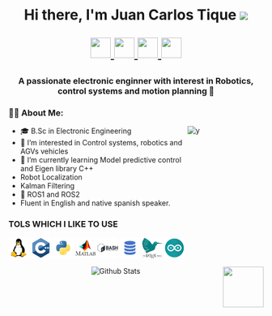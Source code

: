 
<h1 align="center">Hi there, I'm Juan Carlos Tique <img src="https://media.giphy.com/media/hvRJCLFzcasrR4ia7z/giphy.gif" width="25px">

<p align="center">  
  <a href="https://www.linkedin.com/in/juan-carlos-tique-rangel-bb29a812a">
    <img height="40" width="40" alt="" src="https://cdn-icons-png.flaticon.com/128/3536/3536505.png" alt="LinkedIn Badge"/>
  </a>
  <a href="https://github.com/JuanCarlos-TiqueRangel">
    <img height="40" width="40" alt="" src="https://cdn-icons-png.flaticon.com/512/3291/3291695.png" alt="twitter Badge"/>
  </a>
  <a href="http://juancarlostique.pythonanywhere.com/">
    <img height="40" width="40" alt="" src="https://cdn-icons-png.flaticon.com/512/300/300221.png" alt="web-page Badge"/>
  </a>
  <a href="your-Gmail-URL">
    <img height="40" width="40" alt="" src="https://cdn-icons-png.flaticon.com/512/5968/5968534.png" alt="Gmail"/>
  </a>
</p>
</h1>

<h3 align="center"> A passionate electronic enginner with interest in Robotics, control systems and motion planning 🚀 </h3>

### :man_technologist: About Me:

<img align="right" height="150" width="150" alt="y" src = "https://cdn-icons-png.flaticon.com/128/947/947680.png" />

- 🎓 B.Sc in Electronic Engineering
- 👀 I’m interested in Control systems, robotics and AGVs vehicles
- 🌱 I’m currently learning Model predictive control and Eigen library C++
- Robot Localization
- Kalman Filtering
- 🦾 ROS1 and ROS2
- Fluent in English and native spanish speaker.

### TOLS WHICH I LIKE TO USE
<code><img height="40" src="https://raw.githubusercontent.com/github/explore/180320cffc25f4ed1bbdfd33d4db3a66eeeeb358/topics/linux/linux.png"></code>
<code><img height="40" src="https://raw.githubusercontent.com/github/explore/180320cffc25f4ed1bbdfd33d4db3a66eeeeb358/topics/cpp/cpp.png"></code> 
<code><img height="40" src="https://raw.githubusercontent.com/github/explore/180320cffc25f4ed1bbdfd33d4db3a66eeeeb358/topics/python/python.png"></code>
<code><img height="40" src="https://raw.githubusercontent.com/github/explore/180320cffc25f4ed1bbdfd33d4db3a66eeeeb358/topics/matlab/matlab.png"></code>
<code><img height="40" src="https://raw.githubusercontent.com/github/explore/180320cffc25f4ed1bbdfd33d4db3a66eeeeb358/topics/bash/bash.png"></code>
<code><img height="40" src="https://raw.githubusercontent.com/github/explore/180320cffc25f4ed1bbdfd33d4db3a66eeeeb358/topics/sql/sql.png"></code>
<code><img height="40" src="https://raw.githubusercontent.com/github/explore/180320cffc25f4ed1bbdfd33d4db3a66eeeeb358/topics/latex/latex.png"></code>
<code><img height="40" src="https://raw.githubusercontent.com/github/explore/180320cffc25f4ed1bbdfd33d4db3a66eeeeb358/topics/arduino/arduino.png"></code>

[comment]: <> (💞️ I’m looking to collaborate on ...)

<img align="right" height="80" width="80" alt="" src = "https://media.giphy.com/media/26n7b7PjSOZJwVCmY/giphy.gif" />

<p align="center">
        <img src="https://raw.githubusercontent.com/mayhemantt/mayhemantt/Update/svg/Bottom.svg" alt="Github Stats" />
</p>

<!--<img align="right" src = "https://media.giphy.com/media/26n7b7PjSOZJwVCmY/giphy.gif" />

<!--![pc_gif](https://media.giphy.com/media/dxn6fRlTIShoeBr69N/giphy.gif)

<!--![pc_gif](https://media.giphy.com/media/26u4nJPf0JtQPdStq/giphy.gif)

<!---
JuanCarlos-TiqueRangel/JuanCarlos-TiqueRangel is a ✨ special ✨ repository because its `README.md` (this file) appears on your GitHub profile.
You can click the Preview link to take a look at your changes.
--->
